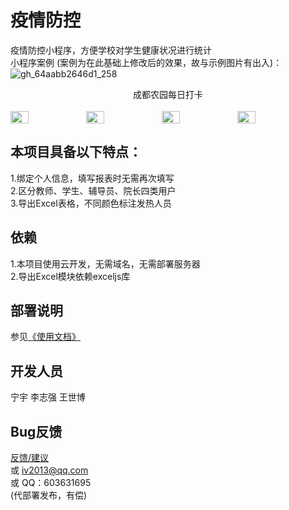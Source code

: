 # 疫情防控  

疫情防控小程序，方便学校对学生健康状况进行统计  
小程序案例
(案例为在此基础上修改后的效果，故与示例图片有出入)：  
![gh_64aabb2646d1_258](http://www.crazystone.work:8090/upload/2020/7/gh_64aabb2646d1_258-a43bd9cd39d84acbb42a6f2d82bb4d21.jpg)
<div style="text-align:center;">成都农园每日打卡</div>
<br>
<div style="display:flex;">
<img style="width:24%;" src="http://120.79.54.89:8090/upload/2020/4/2-8cfb89343e4c4e2985382071f8b142c0.jpg" />
<img style="width:24%;" src="http://120.79.54.89:8090/upload/2020/4/4-69c416341ee24678b34d6a6895938700.jpg" />
<img style="width:24%;" src="http://120.79.54.89:8090/upload/2020/4/3-c88b3d287d074b9686c6f7bf5ec29cea.jpg" />
<img style="width:24%;" src="http://120.79.54.89:8090/upload/2020/4/1-85cbdc889d084cd583408bd329517028.jpg" />
</div>

## 本项目具备以下特点：  
1.绑定个人信息，填写报表时无需再次填写  
2.区分教师、学生、辅导员、院长四类用户  
3.导出Excel表格，不同颜色标注发热人员   
  
## 依赖  
1.本项目使用云开发，无需域名，无需部署服务器  
2.导出Excel模块依赖exceljs库  

## 部署说明  
参见[《使用文档》](http://www.crazystone.work:8090/archives/tiwen)

## 开发人员  
宁宇 李志强 王世博  
  
## Bug反馈  
[反馈/建议](http://120.79.54.89:8090/archives/%E9%93%81%E5%A4%A7%E9%98%B2%E6%8E%A7%E5%8F%8D%E9%A6%88)  
或 iv2013@qq.com  
或 QQ：603631695  
(代部署发布，有偿)  
